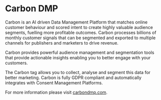 # Carbon DMP

Carbon is an AI driven Data Management Platform that matches online customer behaviour and scored intent to create highly valuable audience segments, fuelling more profitable outcomes. Carbon processes billions of monthly customer signals that can be segmented and exported to multiple channels for publishers and marketers to drive revenue.

Carbon provides powerful audience management and segmentation tools that provide actionable insights enabling you to better engage with your customers. 

The Carbon tag allows you to collect, analyse and segment this data for better marketing. Carbon is fully GDPR compliant and automatically integrates with Consent Management Platforms.

For more information please visit [carbondmp.com](https://carbondmp.com).
